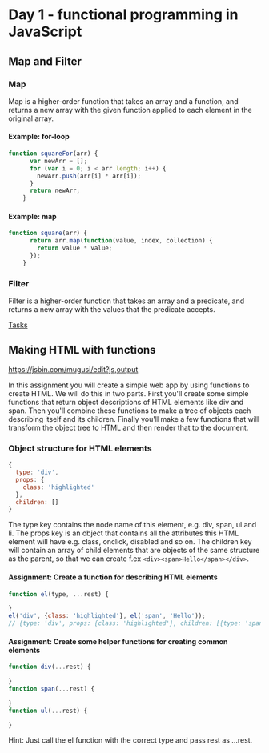 # Day 1 - functional programming in JavaScript

## Map and Filter
### Map
Map is a higher-order function that takes an array and a function, and returns a new array with the given function applied to each element in the original array. 

#### Example: for-loop

```javascript
function squareFor(arr) {
      var newArr = [];
      for (var i = 0; i < arr.length; i++) {
        newArr.push(arr[i] * arr[i]);
      }
      return newArr;
    }
```
#### Example: map
```javascript
function square(arr) {
      return arr.map(function(value, index, collection) {
        return value * value;
      });
    }
```

### Filter
Filter is a higher-order function that takes an array and a predicate, and returns a new array with the values that the predicate accepts.

[Tasks](http://jsbin.com/wudefe/61/edit?js,console)

## Making HTML with functions

https://jsbin.com/mugusi/edit?js,output

In this assignment you will create a simple web app by using functions to create HTML. We will do this in two parts. First you'll create some simple functions that return object descriptions of HTML elements like div and span. Then you'll combine these functions to make a tree of objects each describing itself and its children. Finally you'll make a few functions that will transform the object tree to HTML and then render that to the document.

### Object structure for HTML elements

```javascript
{
  type: 'div',
  props: {
    class: 'highlighted'
  },
  children: []
}
```
The type key contains the node name of this element, e.g. div, span, ul and li. The props key is an object that contains all the attributes this HTML element will have e.g. class, onclick, disabled and so on. The children key will contain an array of child elements that are objects of the same structure as the parent, so that we can create f.ex `<div><span>Hello</span></div>`.

#### Assignment: Create a function for describing HTML elements
```javascript
function el(type, ...rest) {

}
el('div', {class: 'highlighted'}, el('span', 'Hello'));
// {type: 'div', props: {class: 'highlighted'}, children: [{type: 'span', children: ['Hello']}]}
```
#### Assignment: Create some helper functions for creating common elements
```javascript
function div(...rest) {

}
function span(...rest) {

}
function ul(...rest) {

}
```
Hint: Just call the el function with the correct type and pass rest as ...rest.
